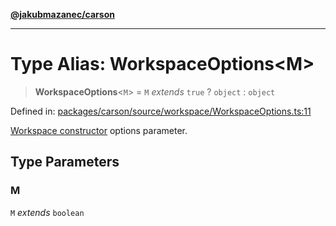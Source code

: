 [**@jakubmazanec/carson**](../README.md)

---

# Type Alias: WorkspaceOptions\<M\>

> **WorkspaceOptions**\<`M`\> = `M` _extends_ `true` ? `object` : `object`

Defined in:
[packages/carson/source/workspace/WorkspaceOptions.ts:11](https://github.com/jakubmazanec/tools/blob/acfa246dbb1035f65efb7fa114167a3cbefca108/packages/carson/source/workspace/WorkspaceOptions.ts#L11)

[Workspace constructor](../classes/Workspace.md#constructor) options parameter.

## Type Parameters

### M

`M` _extends_ `boolean`
